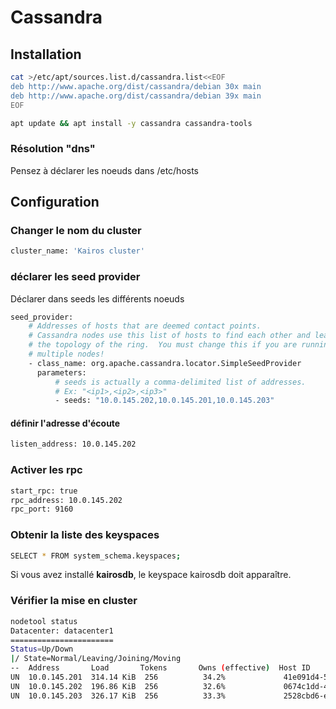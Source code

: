 # Cassandra

## Installation

```bash
cat >/etc/apt/sources.list.d/cassandra.list<<EOF
deb http://www.apache.org/dist/cassandra/debian 30x main
deb http://www.apache.org/dist/cassandra/debian 39x main
EOF

apt update && apt install -y cassandra cassandra-tools
```

### Résolution "dns"

Pensez à déclarer les noeuds dans /etc/hosts

## Configuration

### Changer le nom du cluster

```bash
cluster_name: 'Kairos cluster'
```

### déclarer les seed provider

Déclarer dans seeds les différents noeuds  

```bash
seed_provider:
    # Addresses of hosts that are deemed contact points. 
    # Cassandra nodes use this list of hosts to find each other and learn
    # the topology of the ring.  You must change this if you are running
    # multiple nodes!
    - class_name: org.apache.cassandra.locator.SimpleSeedProvider
      parameters:
          # seeds is actually a comma-delimited list of addresses.
          # Ex: "<ip1>,<ip2>,<ip3>"
          - seeds: "10.0.145.202,10.0.145.201,10.0.145.203"
```

#### définir l'adresse d'écoute

```bash
listen_address: 10.0.145.202
```

### Activer les rpc 

```bash
start_rpc: true
rpc_address: 10.0.145.202
rpc_port: 9160
```

### Obtenir la liste des keyspaces

```bash
SELECT * FROM system_schema.keyspaces; 
```

Si vous avez installé **kairosdb**, le keyspace kairosdb doit apparaître.

### Vérifier la mise en cluster

```bash
nodetool status
Datacenter: datacenter1
=======================
Status=Up/Down
|/ State=Normal/Leaving/Joining/Moving
--  Address       Load       Tokens       Owns (effective)  Host ID                               Rack
UN  10.0.145.201  314.14 KiB  256          34.2%             41e091d4-5df3-421c-b7b2-c85919588109  rack1
UN  10.0.145.202  196.86 KiB  256          32.6%             0674c1dd-4dfe-4539-a7c4-88fea05cfe1e  rack1
UN  10.0.145.203  326.17 KiB  256          33.3%             2528cbd6-e5c9-401c-8832-aa1d10b1fcbe  rack1
```
